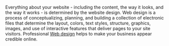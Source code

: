 Everything about your website - including the content, the way it looks, and the way it works - is determined by the website design. Web design is a process of conceptualizing, planning, and building a collection of electronic files that determine the layout, colors, text styles, structure, graphics, images, and use of interactive features that deliver pages to your site visitors. Professional <a href="https://www.boldpakistani.com/2018/10/jazz-internet-packages-october-2018.html"> Web design</a> helps to make your business appear credible online.
